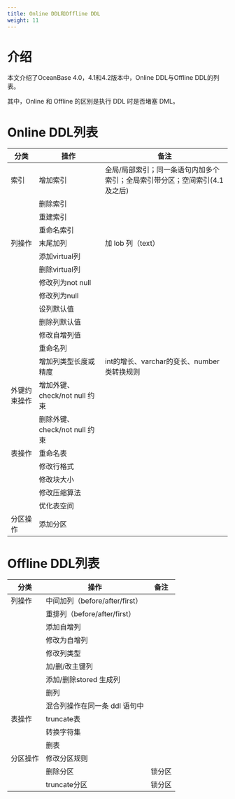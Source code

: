 ```yaml
---
title: Online DDL和Offline DDL
weight: 11
---
```



# 介绍

本文介绍了OceanBase 4.0，4.1和4.2版本中，Online DDL与Offline DDL的列表。

其中，Online 和 Offline 的区别是执行 DDL 时是否堵塞 DML。

# Online DDL列表

| 分类| 操作| 备注|
| --- | --- | --- |
| 索引 | 增加索引 |全局/局部索引；同一条语句内加多个索引；全局索引带分区；空间索引(4.1及之后)|
|  | 删除索引|  |
|  | 重建索引|  |
|  | 重命名索引|  |
| 列操作| 末尾加列 | 加 lob 列（text） |
|  | 添加virtual列 |  |
|  | 删除virtual列 |  |
|  | 修改列为not null |  |
|  | 修改列为null |  |
|  | 设列默认值 |  |
|  | 删除列默认值 |  |
|  | 修改自增列值 |  |
|  | 重命名列 |  |
|  | 增加列类型长度或精度 | int的增长、varchar的变长、number类转换规则 |
| 外键约束操作 | 增加外键、check/not null 约束 |  |
|  | 删除外键、check/not null 约束 |  |
| 表操作 | 重命名表 |  |
|  | 修改行格式 |  |
|  | 修改块大小 |  |
|  | 修改压缩算法 |  |
|  | 优化表空间 |  |
| 分区操作 | 添加分区 |  |

# Offline DDL列表

| 分类 | 操作 | 备注 |
| --- | --- | --- |
| 列操作 | 中间加列（before/after/first） |  |
|  | 重排列（before/after/first） |  |
|  | 添加自增列 |  |
|  | 修改为自增列 |  |
|  | 修改列类型 |  |
|  | 加/删/改主键列 |  |
|  | 添加/删除stored 生成列 |  |
|  | 删列 |  |
|  | 混合列操作在同一条 ddl 语句中 |  |
| 表操作 | truncate表 |  |
|  | 转换字符集 |  |
|  | 删表 |  |
| 分区操作 | 修改分区规则 |  |
|  | 删除分区 | 锁分区 |
|  | truncate分区 | 锁分区 |


